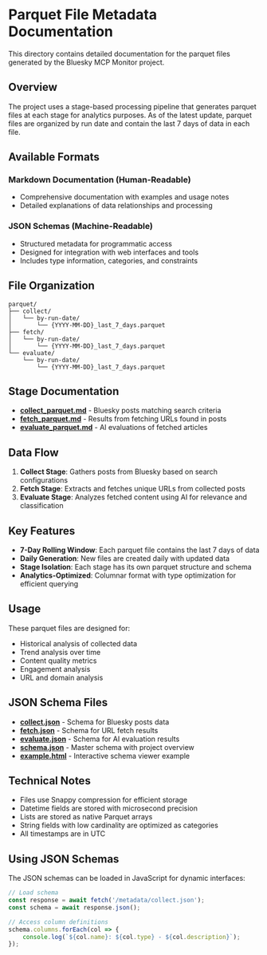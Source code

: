 # Parquet File Metadata Documentation

This directory contains detailed documentation for the parquet files generated by the Bluesky MCP Monitor project.

## Overview

The project uses a stage-based processing pipeline that generates parquet files at each stage for analytics purposes. As of the latest update, parquet files are organized by run date and contain the last 7 days of data in each file.

## Available Formats

### Markdown Documentation (Human-Readable)
- Comprehensive documentation with examples and usage notes
- Detailed explanations of data relationships and processing

### JSON Schemas (Machine-Readable)
- Structured metadata for programmatic access
- Designed for integration with web interfaces and tools
- Includes type information, categories, and constraints

## File Organization

```
parquet/
├── collect/
│   └── by-run-date/
│       └── {YYYY-MM-DD}_last_7_days.parquet
├── fetch/
│   └── by-run-date/
│       └── {YYYY-MM-DD}_last_7_days.parquet
└── evaluate/
    └── by-run-date/
        └── {YYYY-MM-DD}_last_7_days.parquet
```

## Stage Documentation

- **[collect_parquet.md](./collect_parquet.md)** - Bluesky posts matching search criteria
- **[fetch_parquet.md](./fetch_parquet.md)** - Results from fetching URLs found in posts
- **[evaluate_parquet.md](./evaluate_parquet.md)** - AI evaluations of fetched articles

## Data Flow

1. **Collect Stage**: Gathers posts from Bluesky based on search configurations
2. **Fetch Stage**: Extracts and fetches unique URLs from collected posts
3. **Evaluate Stage**: Analyzes fetched content using AI for relevance and classification

## Key Features

- **7-Day Rolling Window**: Each parquet file contains the last 7 days of data
- **Daily Generation**: New files are created daily with updated data
- **Stage Isolation**: Each stage has its own parquet structure and schema
- **Analytics-Optimized**: Columnar format with type optimization for efficient querying

## Usage

These parquet files are designed for:
- Historical analysis of collected data
- Trend analysis over time
- Content quality metrics
- Engagement analysis
- URL and domain analysis

## JSON Schema Files

- **[collect.json](./collect.json)** - Schema for Bluesky posts data
- **[fetch.json](./fetch.json)** - Schema for URL fetch results
- **[evaluate.json](./evaluate.json)** - Schema for AI evaluation results
- **[schema.json](./schema.json)** - Master schema with project overview
- **[example.html](../src/html/metadata-example.html)** - Interactive schema viewer example

## Technical Notes

- Files use Snappy compression for efficient storage
- Datetime fields are stored with microsecond precision
- Lists are stored as native Parquet arrays
- String fields with low cardinality are optimized as categories
- All timestamps are in UTC

## Using JSON Schemas

The JSON schemas can be loaded in JavaScript for dynamic interfaces:

```javascript
// Load schema
const response = await fetch('/metadata/collect.json');
const schema = await response.json();

// Access column definitions
schema.columns.forEach(col => {
    console.log(`${col.name}: ${col.type} - ${col.description}`);
});
```